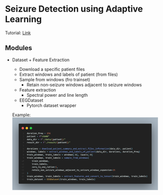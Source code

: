 # Seizure Detection using Adaptive Learning

Tutorial: [Link](tutorial.ipynb)

## Modules

- Dataset + Feature Extraction
    - Download a specific patient files
    - Extract windows and labels of patient (from files)
    - Sample from windows (fro trainset)
        - Retain non-seizure windows adjacent to seizure windows
    - Feature extraction 
        - Spectral power and line length
    - EEGDataset
        - Pytorch dataset wrapper
    
    Example:
    ![](images/dataset_usage.png)

